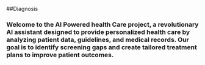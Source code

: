 ##Diagnosis

 ### Welcome to the AI Powered health Care project, a revolutionary AI assistant designed to provide personalized health care by analyzing patient data, guidelines, and medical records. Our goal is to identify screening gaps and create tailored treatment plans to improve patient outcomes.
